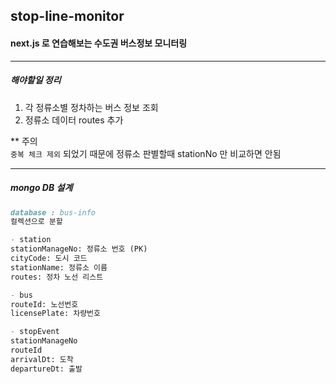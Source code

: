 ## stop-line-monitor
#### next.js 로 연습해보는 수도권 버스정보 모니터링


----
##### 해야할일 정리
1. 각 정류소별 정차하는 버스 정보 조회
2. 정류소 데이터 routes 추가

** 주의 <br>
`중복 체크 제외` 되었기 때문에 정류소 판별할때 stationNo 만 비교하면 안됨

----

##### mongo DB 설계
```markdown
database : bus-info
컬렉션으로 분할

- station
stationManageNo: 정류소 번호 (PK)
cityCode: 도시 코드
stationName: 정류소 이름
routes: 정차 노선 리스트

- bus
routeId: 노선번호
licensePlate: 차량번호

- stopEvent
stationManageNo
routeId
arrivalDt: 도착
departureDt: 출발
```
